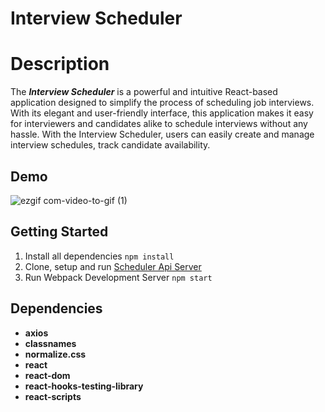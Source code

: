 # Interview Scheduler

# Description
The ***Interview Scheduler*** is a powerful and intuitive React-based application designed to simplify the process of scheduling job interviews. With its elegant and user-friendly interface, this application makes it easy for interviewers and candidates alike to schedule interviews without any hassle. With the Interview Scheduler, users can easily create and manage interview schedules, track candidate availability.

## Demo
![ezgif com-video-to-gif (1)](https://user-images.githubusercontent.com/105215745/235016123-a33a1db4-3cec-4dea-a458-fa5c9670c363.gif)

## Getting Started
1. Install all dependencies `npm install`
2. Clone, setup and run [Scheduler Api Server](https://github.com/Heaven664/scheduler-api)
3. Run Webpack Development Server `npm start`


## Dependencies
-  **axios**
-  **classnames**
-  **normalize.css**
-  **react**
-  **react-dom**
-  **react-hooks-testing-library**
-  **react-scripts**
